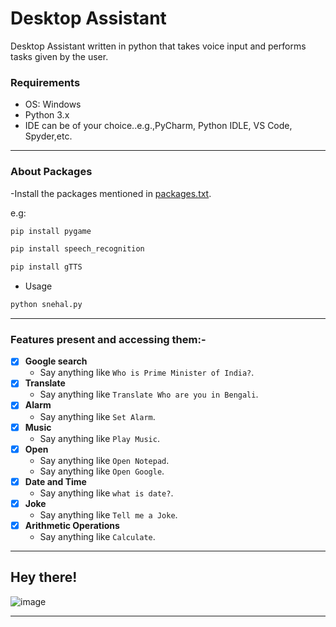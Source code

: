 # Desktop Assistant
Desktop Assistant written in python that takes voice input and performs tasks given by the user.
 
### Requirements
- OS: Windows
- Python 3.x
- IDE can be of your choice..e.g.,PyCharm, Python IDLE, VS Code, Spyder,etc.

---
### About Packages
-Install the packages mentioned in [packages.txt](https://github.com/snehalmastud/Desktop_Assistant/blob/master/packages.txt).

e.g:
```bash
pip install pygame
```
```bash
pip install speech_recognition
```
```bash
pip install gTTS
```
- Usage
```bash
python snehal.py
```

---
### Features present and accessing them:-
- [x] <b>Google search</b>
   - Say anything like `Who is Prime Minister of India?`.
- [x] <b>Translate</b>
   - Say anything like `Translate Who are you in Bengali`.
- [x] <b>Alarm</b>
   - Say anything like `Set Alarm`.
- [x] <b>Music</b>
   - Say anything like `Play Music`.
- [x] <b>Open</b>
   - Say anything like `Open Notepad`.
   - Say anything like `Open Google`.
- [x] <b>Date and Time</b>
   - Say anything like `what is date?`.
- [x] <b>Joke</b>
   - Say anything like `Tell me a Joke`.
- [x] <b>Arithmetic Operations</b>
   - Say anything like `Calculate`.

---
## Hey there!
![image](https://miro.medium.com/max/534/0*_pWYv_PSM3zqE3dV.gif)

---
